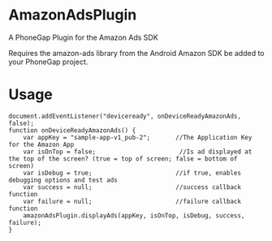 AmazonAdsPlugin
===============

A PhoneGap Plugin for the Amazon Ads SDK

Requires the amazon-ads library from the Android Amazon SDK be added to your PhoneGap project.

Usage
=====

```
document.addEventListener("deviceready", onDeviceReadyAmazonAds, false);
function onDeviceReadyAmazonAds() {
	var appKey = "sample-app-v1_pub-2";       //The Application Key for the Amazon App
	var isOnTop = false;                       //Is ad displayed at the top of the screen? (true = top of screen; false = bottom of screen)
	var isDebug = true;                       //if true, enables debugging options and test ads
	var success = null;                       //success callback function
	var failure = null;                       //failure callback function
	amazonAdsPlugin.displayAds(appKey, isOnTop, isDebug, success, failure);
}
```
